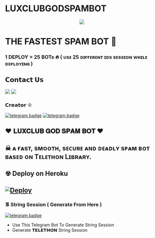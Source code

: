 # LUXCLUBGODSPAMBOT


<p align="center">
  <img src="https://telegra.ph/file/98d53cbd1cee536bb1eaa.jpg">
</p>

# THE FASTEST SPAM BOT 🤟
### 1 DEPLOY = 25 BOTs 🔥 ( ᴜsᴇ 25 ᴅɪғғᴇʀᴇɴᴛ ɪᴅs sᴇssɪᴏɴ ᴡʜɪʟᴇ ᴅᴇᴘʟᴏʏɪɴɢ )

## 𝗖𝗼𝗻𝘁𝗮𝗰𝘁 𝗨𝘀 
<a href="https://t.me/luxclub_sergio"><img src="https://img.shields.io/badge/Join-SUPPORT%20GROUP-red.svg?logo=Telegram"></a>
<a href="https://t.me/bluebotarena"><img src="https://img.shields.io/badge/Join-OFFICIAL%20GROUP-red.svg?logo=Telegram"></a>


### 𝗖𝗿𝗲𝗮𝘁𝗼𝗿 ♔︎

[![telegram badge](https://img.shields.io/badge/RICHREALM-30302f?style=for-the-badge&logo=telegram)](https://t.me/RichRealm)
[![telegram badge](https://img.shields.io/badge/BAAPLUCIFER-30302f?style=for-the-badge&logo=telegram)](https://t.me/LUCYY_xZz)


## ❤︎ 𝐋𝐔𝐗𝐂𝐋𝐔𝐁 𝐆𝐎𝐃 𝐒𝐏𝐀𝐌 𝐁𝐎𝐓 ❤︎
## ☠︎︎ ᴀ ғᴀsᴛ, sᴍᴏᴏᴛʜ, sᴇᴄᴜʀᴇ ᴀɴᴅ ᴅᴇᴀᴅʟʏ sᴘᴀᴍ ʙᴏᴛ ʙᴀsᴇᴅ ᴏɴ Tᴇʟᴇᴛʜᴏɴ Lɪʙʀᴀʀʏ.


## ☢︎︎ Deploy on Heroku 
[![Deploy](https://www.herokucdn.com/deploy/button.svg)](https://heroku.com/deploy?template=https://github.com/hustlerabhay/LUXCLUBGODSPAMBOT)
------------------------------------------------

###  ᯾ String Session ( Generate From Here )

[![telegram badge](https://img.shields.io/badge/StrinGEN_bot-30302f?style=for-the-badge&logo=telegram)](https://t.me/StrinGENBlueBot)

  - Use This Telegram Bot To Generate String Session
  - Generate 𝗧𝗘𝗟𝗘𝗧𝗛𝗢𝗡 String Session






